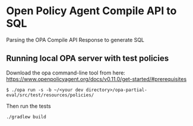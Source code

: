 # Open Policy Agent Compile API to SQL
Parsing the OPA Compile API Response to generate SQL

## Running local OPA server with test policies
Download the opa command-line tool from here: https://www.openpolicyagent.org/docs/v0.11.0/get-started/#prerequisites

```shell
$ ./opa run -s -b ~/<your dev directory>/opa-partial-eval/src/test/resources/policies/
```

Then run the tests
```shell
./gradlew build
```
